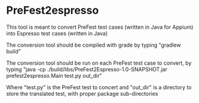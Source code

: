# PreFest2espresso
This tool is meant to convert PreFest test cases (written in Java for Appium) into Espresso test cases (written in Java)

The conversion tool should be compiled with grade by typing "gradlew build"

The conversion tool should be run on each PreFest test case to convert, by typing 
"java -cp ./build/libs/PreFest2Espresso-1.0-SNAPSHOT.jar prefest2espresso.Main test.py out_dir"

Where "test.py" is the PreFest test to concert and "out_dir" is a directory to store the translated test, with proper package sub-directories